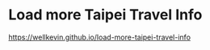 # Load more Taipei Travel Info
<a href="https://wellkevin.github.io/load-more-taipei-travel-info">https://wellkevin.github.io/load-more-taipei-travel-info</a>
